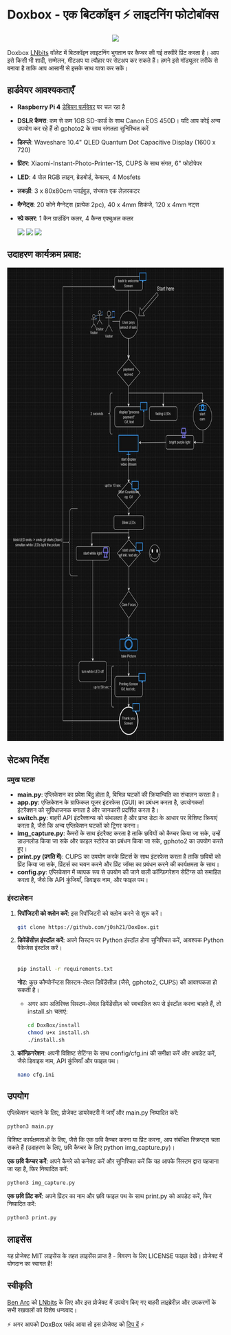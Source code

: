 
# Doxbox - एक बिटकॉइन ⚡️ लाइटनिंग फोटोबॉक्स 

<p align="center">
<img src="https://github.com/j0sh21/DoxBox/assets/63317640/7eda15cf-c3a2-4236-9e24-a084b4512d96" width="200">
</p>

Doxbox [LNbits](https://github.com/lnbits/lnbits) वॉलेट में बिटकॉइन लाइटनिंग भुगतान पर कैप्चर की गई तस्वीरें प्रिंट करता है।
आप इसे किसी भी शादी, सम्मेलन, मीटअप या त्यौहार पर सेटअप कर सकते हैं। हमने इसे मॉड्यूलर तरीके से बनाया है ताकि आप आसानी से इसके साथ यात्रा कर सकें।

## हार्डवेयर आवश्यकताएँ

- **Raspberry Pi 4** [डेबियन फर्मवेयर](https://www.raspberrypi.com/software/operating-systems/) पर चल रहा है
- **DSLR कैमरा**: कम से कम 1GB SD-कार्ड के साथ Canon EOS 450D। यदि आप कोई अन्य उपयोग कर रहे हैं तो gphoto2 के साथ संगतता सुनिश्चित करें
- **डिस्प्ले**: Waveshare 10.4" QLED Quantum Dot Capacitive Display (1600 x 720)
- **प्रिंटर**: Xiaomi-Instant-Photo-Printer-1S, CUPS के साथ संगत, 6" फोटोपेपर
- **LED**: 4 पोल RGB लाइन, ब्रेडबोर्ड, केबल्स, 4 Mosfets
- **लकड़ी**: 3 x 80x80cm प्लाईवुड, संभवतः एक लेज़रकटर
- **मैग्नेट्स**: 20 कोने मैग्नेट्स (प्रत्येक 2pc), 40 x 4mm शिकंजे, 120 x 4mm नट्स
- **स्प्रे कलर**: 1 कैन ग्राउंडिंग कलर, 4 कैन्स एक्चुअल कलर


  <img src="https://github.com/j0sh21/DoxBox/assets/63317640/384280e0-cc6e-4bd0-9953-c318b5e12f15" height="200">
  <img src="https://github.com/j0sh21/DoxBox/assets/63317640/e446af16-d840-4cbc-87f9-3d5f67b3a15d" height="200">
  <img src="https://github.com/j0sh21/DoxBox/assets/63317640/4bcc6965-a1fa-41e5-8d07-cc7e3280bc58" height="200">

## उदाहरण कार्यक्रम प्रवाह:

<img src="docs/images/flowchart.JPG" height="1100">

## सेटअप निर्देश

### प्रमुख घटक

- **main.py**: एप्लिकेशन का प्रवेश बिंदु होता है, विभिन्न घटकों की क्रियान्विति का संचालन करता है।
- **app.py**: एप्लिकेशन के ग्राफिकल यूजर इंटरफेस (GUI) का प्रबंधन करता है, उपयोगकर्ता इंटरैक्शन को सुविधाजनक बनाता है और जानकारी प्रदर्शित करता है।
- **switch.py**: बाहरी API इंटरैक्शन्स को संभालता है और प्राप्त डेटा के आधार पर विशिष्ट क्रियाएं करता है, जैसे कि अन्य एप्लिकेशन घटकों को ट्रिगर करना।
- **img_capture.py**: कैमरों के साथ इंटरैक्ट करता है ताकि छवियों को कैप्चर किया जा सके, उन्हें डाउनलोड किया जा सके और फाइल स्टोरेज का प्रबंधन किया जा सके, gphoto2 का उपयोग करते हुए।
- **print.py (प्रगति में)**: CUPS का उपयोग करके प्रिंटर्स के साथ इंटरफेस करता है ताकि छवियों को प्रिंट किया जा सके, प्रिंटर्स का चयन करने और प्रिंट जॉब्स का प्रबंधन करने की कार्यक्षमता के साथ।
- **config.py**: एप्लिकेशन में व्यापक रूप से उपयोग की जाने वाली कॉन्फ़िगरेशन सेटिंग्स को समाहित करता है, जैसे कि API कुंजियाँ, डिवाइस नाम, और फाइल पथ।

### इंस्टालेशन

1. **रिपॉजिटरी को क्लोन करें**: इस रिपॉजिटरी को क्लोन करने से शुरू करें।

   ```sh
   git clone https://github.com/j0sh21/DoxBox.git
    ```
2. **डिपेंडेंसीज़ इंस्टॉल करें**: अपने सिस्टम पर Python इंस्टॉल होना सुनिश्चित करें, आवश्यक Python पैकेजेस इंस्टॉल करें।

    ```sh

    pip install -r requirements.txt
    ```
    **नोट**: कुछ कौम्पोनॅन्टस सिस्टम-लेवल डिपेंडेंसीज़ (जैसे, gphoto2, CUPS) की आवश्यकता हो सकती है।
   

   - अगर आप अतिरिक्त सिस्टम-लेवल डिपेंडेंसीज़ को स्वचालित रूप से इंस्टॉल करना चाहते हैं, तो install.sh चलाएं:
      ```sh
      cd DoxBox/install
      chmod u+x install.sh
      ./install.sh

3. **कॉन्फ़िगरेशन**: अपनी विशिष्ट सेटिंग्स के साथ config/cfg.ini की समीक्षा करें और अपडेट करें, जैसे डिवाइस नाम, API कुंजियाँ और फाइल पथ।
   ```sh
   nano cfg.ini
   ```

## उपयोग

एप्लिकेशन चलाने के लिए, प्रोजेक्ट डायरेक्टरी में जाएँ और main.py निष्पादित करें:

 ```sh
python3 main.py
 ```
विशिष्ट कार्यक्षमताओं के लिए, जैसे कि एक छवि कैप्चर करना या प्रिंट करना, आप संबंधित स्क्रिप्ट्स चला सकते हैं (उदाहरण के लिए, छवि कैप्चर के लिए python img_capture.py)।

**एक छवि कैप्चर करें**: अपने कैमरे को कनेक्ट करें और सुनिश्चित करें कि यह आपके सिस्टम द्वारा पहचाना जा रहा है, फिर निष्पादित करें:

 ```sh
python3 img_capture.py
 ```
**एक छवि प्रिंट करें**: अपने प्रिंटर का नाम और छवि फाइल पथ के साथ print.py को अपडेट करें, फिर निष्पादित करें:
 ```sh
python3 print.py
 ```
## लाइसेंस
यह प्रोजेक्ट MIT लाइसेंस के तहत लाइसेंस प्राप्त है - विवरण के लिए LICENSE फाइल देखें।
प्रोजेक्ट में योगदान का स्वागत है!

## स्वीकृति
[Ben Arc](https://github.com/arcbtc) को [LNbits](https://github.com/lnbits/lnbits) के लिए और इस प्रोजेक्ट में उपयोग किए गए बाहरी लाइब्रेरीज़ और उपकरणों के सभी रखवालों को विशेष धन्यवाद।

 ⚡️ अगर आपको DoxBox पसंद आया तो इस प्रोजेक्ट को [टिप दें](https://legend.lnbits.com/lnurlp/link/4Wc7ZE) ⚡️
